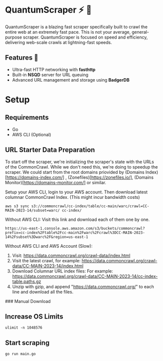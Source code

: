 # QuantumScraper ⚡️ 🚀

QuantumScraper is a blazing fast scraper specifically built to crawl the entire web at an extremely fast pace.
This is not your average, general-purpose scraper. QuantumScraper is focused on speed and efficiency, delivering web-scale crawls at lightning-fast speeds.

## Features 🌟

- Ultra-fast HTTP networking with **fasthttp**
- Built-in **NSQD** server for URL queuing
- Advanced URL management and storage using **BadgerDB**

# Setup

## Requirements

- Go
- AWS CLI (Optional)

## URL Starter Data Preparation

To start off the scraper, we're initializing the scraper's state with the URLs of the CommonCrawl.
While we don't need this, we're doing to speedup the scraper. We could start from the root domains priovided by (Domains Index)[https://domains-index.com/] , (Zonefiles)[https://zonefiles.io/], (Domains Monitor)[https://domains-monitor.com/] or similar.

Setup your AWS CLI, login to your AWS account. 
Then download latest columnar CommonCrawl Index. (This might incur bandwidth costs)

    aws s3 sync s3://commoncrawl/cc-index/table/cc-main/warc/crawl=CC-MAIN-2023-14/subset=warc/ cc-index/

Without AWS CLI: Visit this link and download each of them one by one.

    https://us-east-1.console.aws.amazon.com/s3/buckets/commoncrawl?prefix=cc-index%2Ftable%2Fcc-main%2Fwarc%2Fcrawl%3DCC-MAIN-2023-14%2Fsubset%3Dwarc%2F&region=us-east-1

Without AWS CLI and AWS Account (Slow):

1. Visit: https://data.commoncrawl.org/crawl-data/index.html
2. Visit the latest crawl, for example: https://data.commoncrawl.org/crawl-data/CC-MAIN-2023-14/index.html
3. Download Columnar URL index files: For example: https://data.commoncrawl.org/crawl-data/CC-MAIN-2023-14/cc-index-table.paths.gz
4. Unzip with gzip, and append "https://data.commoncrawl.org/" to each line and download all the files.

### Manual Download


## Increase OS Limits

    ulimit -n 1048576


## Start scraping

    go run main.go